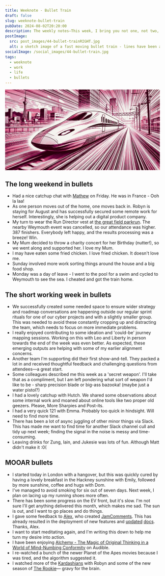 ```yaml
---
title: Weeknote - Bullet Train
draft: false
slug: weeknote-bullet-train
pubDate: 2024-08-02T20:20:00
description: The weekly notes—This week, I bring you not one, not two, but THREE bullet-pointed lists of stuff that covers the period 26 July to 2 August.
postImage:
  src: post_images/44-bullet-trainRIGHT.jpg
  alt: a sketch image of a fast moving bullet train - lines have been added to create the sense of motion
socialImage: /social_images/44-bullet-train.jpg
tags:
  - weeknote
  - work
  - life
  - bullets
---
```


![a sketch image of a fast moving bullet train - lines have been added to create the sense of motion](post_images/44-bullet-trainRIGHT.jpg)

## The long weekend in bullets

- Had a nice catchup chat with [Mathew](https://documenteering.com/) on Friday. He was in France - Ooh la laa!
- As one person moves out of the home, one moves back in. Robyn is staying for August and has successfully secured some remote work for herself. Interestingly, she is helping out a digital product company.
- My turn to wear the Run Director vest at [the great field parkrun](https://www.parkrun.org.uk/thegreatfield/). The nearby Weymouth event was cancelled, so our attendance was higher. 387 finishers. Everybody left happy, and the results processing was a breeze! Win.
- My Mum decided to throw a charity concert for her Birthday (nutter!), so we went along and supported her. I love my Mum.
- I may have eaten some fried chicken. I love fried chicken. It doesn't love me.
- Sunday involved more work sorting things around the house and a big food shop.
- Monday was a day of leave - I went to the pool for a swim and cycled to Weymouth to see the sea. I cheated and got the train home.

## The short working week in bullets

- We successfully created some needed space to ensure wider strategy and roadmap conversations are happening outside our regular sprint rituals for one of our cyber projects and with a slightly smaller group. This was needed to avoid these constantly cropping up and distracting the team, which needs to focus on more immediate problems.
- I really enjoyed contributing to some ideation and 'could-be' journey mapping sessions. Working on this with Leo and Liberty in person towards the end of the week was even better. As expected, these emerging outputs are helping with some of my earlier alignment concerns.
- Another team I'm supporting did their first show-and-tell. They packed a lot in and received thoughtful feedback and challenging questions from attendees—a great start.
- Some colleagues described me this week as a 'secret weapon'. I'll take that as a compliment, but I am left pondering what sort of weapon I'd like to be - sharp precision blade or big-ass bazooka! (maybe just a water pistol?)
- I had a lovely catchup with Hutch. We shared some observations about some internal work and moaned about online tools like two proper old geezers. Please, More Sharpies and Post-its.
- I had a very quick 121 with Emma. Probably too quick in hindsight. Will need to find more time.
- There has been a lot of async juggling of other minor things via Slack. This has made me want to find time for another Slack channel cull and tidy up next week; finding the signal in the noise is messy and time-consuming.
- Leaving drinks for Zung, Iain, and Jukesie was lots of fun. Although Matt didn't make it :0(

## MOOAR bullets

- I started today in London with a hangover, but this was quickly cured by having a lovely breakfast in the Hackney sunshine with Emily, followed by more sunshine, coffee and hugs with Dom.
- I've managed to avoid smoking for six out of seven days. Next week, I plan on lacing up my running shoes more often.
- There has been some progress on the EV front, but it's slow. I'm not sure I'll get anything delivered this month, which makes me sad. The sun is out, and I want to go places and do things.
- I gave some feedback to [Alex](https://macarthur.me/), who created [JamComments](https://jamcomments.com/). This has already resulted in the deployment of new features and [updated](https://jamcomments.com/docs/integrations/astro/#setting-a-date-format) [docs](https://jamcomments.com/docs/integrations/astro/#overriding-copy-in-ui). Thanks, Alex.
- I want to start meditating again, and I'm writing this down to help me turn my desire into action.
- I have been enjoying [Alchemy - The Magic of Original Thinking in a World of Mind-Numbing Conformity](https://www.audible.co.uk/pd/Alchemy-Audiobook/1473566800) on Audible.
- I re-watched a bunch of the newer Planet of the Apes movies because I was tired, and the algorithm suggested it.
- I watched more of the [Kardashians](https://en.wikipedia.org/wiki/The_Kardashians) with Robyn and some of the new season of [The Rookie](https://www.imdb.com/title/tt7587890/)— gravy for the brain.
